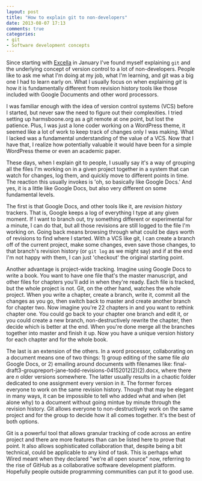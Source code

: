 ```yaml
---
layout: post
title: "How to explain git to non-developers"
date: 2013-08-07 17:13
comments: true
categories: 
- git
- Software development concepts
---
```

Since starting with [Excella](http://excella.com) in January I've found myself explaining `git` and the underlying concept of version control to a lot of non-developers. People like to ask me what I'm doing at my job, what I'm learning, and git was a big one I had to learn early on. What I usually focus on when explaining _git_ is how it is fundamentally different from revision history tools like those included with Google Documents and other word processors.<!-- more -->

I was familiar enough with the idea of version control systems (VCS) before I started, but never saw the need to figure out their complexities. I tried setting up harmsboone.org as a git remote at one point, but lost the patience. Plus, I was just a lone coder working on a WordPress theme, it seemed like a lot of work to keep track of changes only I was making. What I lacked was a fundamental understanding of the value of a VCS. Now that I have that, I realize how potentially valuable it would have been for a simple WordPress theme or even an academic paper.

These days, when I explain git to people, I usually say it's a way of grouping all the files I'm working on in a given project together in a system that can watch for changes, log them, and quickly move to different points in time. The reaction this usually invokes is 'oh, so basically like Google Docs.' And yes, it is a little like Google Docs, but also very different on some fundamental levels.

The first is that Google Docs, and other tools like it, are _revision history_ trackers. That is, Google keeps a log of everything I type at any given moment. If I want to branch out, try something different or experimental for a minute, I can do that, but all those revisions are still logged to the file I'm working on. Going back means browsing through what could be days worth of revisions to find where I started. With a VCS like git, I can create a branch off of the current project, make some changes, even save those changes, to that branch's revision history (or `git log` as we might say) and if at the end I'm not happy with them, I can just 'checkout' the original starting point.

Another advantage is project-wide tracking. Imagine using Google Docs to write a book. You want to have one file that's the master manuscript, and other files for chapters you'll add in when they're ready. Each file is tracked, but the whole project is not. Git, on the other hand, watches the whole project. When you write a chapter, create a branch, write it, commit all the changes as you go, then switch back to master and create another branch for chapter two. Now imagine you're 22 chapters in and you want to rethink chapter one. You could go back to your chapter one branch and edit it, or you could create a new branch, non-destructively rewrite the chapter, then decide which is better at the end. When you're done merge all the branches together into master and finish it up. Now you have a unique version history for each chapter and for the whole book.

The last is an extension of the others. In a word processor, collaborating on a document means one of two things: 1) group editing of the same file _ala_ Google Docs, or 2) emailing around documents with filenames like: final-draft3-groupreport-jane-todd-revisions-04152012(2)(2).docx, where there are _n_ older versions somewhere. The latter usually results in a chaotic folder dedicated to one assignment every version in it. The former forces everyone to work on the same revision history. Though that may be elegant in many ways, it can be impossible to tell who added what and when (let alone why) to a document without going mintue by minute through the revision history. Git allows everyone to non-destructively work on the same project and for the group to decide how it all comes together. It's the best of both options.

Git is a powerful tool that allows granular tracking of code across an entire project and there are more features than can be listed here to prove that point. It also allows sophisticated collaboration that, despite being a bit technical, could be applicable to any kind of task. This is perhaps what Wired meant when they declared "we're all open source" now, referring to the rise of GitHub as a collaborative software development platform. Hopefully people outside programming communities can put it to good use.